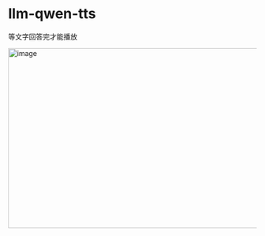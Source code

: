 # llm-qwen-tts

等文字回答完才能播放

<img width="666" height="365" alt="image" src="https://github.com/user-attachments/assets/b53665c3-2894-480e-8c87-8fd4228b09d7" />

